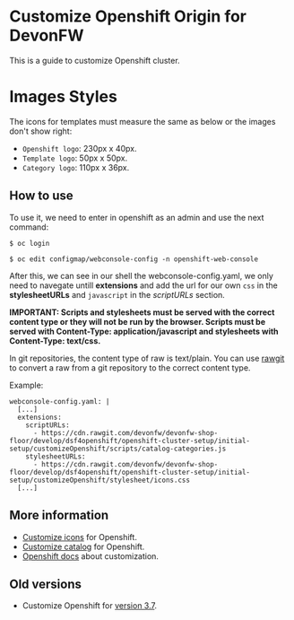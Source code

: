 # Customize Openshift Origin for DevonFW

This is a guide to customize Openshift cluster.

# Images Styles
The icons for templates must measure the same as below or the images don't show right:

- `Openshift logo`: 230px x 40px.
- `Template logo`: 50px x 50px.
- `Category logo`: 110px x 36px.

## How to use

To use it, we need to enter in openshift as an admin and use the next command:

```
$ oc login

$ oc edit configmap/webconsole-config -n openshift-web-console
```

After this, we can see in our shell the webconsole-config.yaml, we only need to navegate untill **extensions** and add the url for our own `css` in the **stylesheetURLs** and `javascript` in the *scriptURLs* section.

**IMPORTANT: Scripts and stylesheets must be served with the correct content type or they will not be run by the browser. Scripts must be served with Content-Type: application/javascript and stylesheets with Content-Type: text/css.**

In git repositories, the content type of raw is text/plain. You can use [rawgit](https://rawgit.com/) to convert a raw from a git repository to the correct content type.

Example:

```
webconsole-config.yaml: |
  [...]
  extensions:
    scriptURLs:
      - https://cdn.rawgit.com/devonfw/devonfw-shop-floor/develop/dsf4openshift/openshift-cluster-setup/initial-setup/customizeOpenshift/scripts/catalog-categories.js
    stylesheetURLs:
      - https://cdn.rawgit.com/devonfw/devonfw-shop-floor/develop/dsf4openshift/openshift-cluster-setup/initial-setup/customizeOpenshift/stylesheet/icons.css
  [...]
```

## More information

* [Customize icons](https://github.com/devonfw/devonfw-shop-floor/wiki/devonfw-shop-floor-4-openshift-customize-icons) for Openshift.
* [Customize catalog](https://github.com/devonfw/devonfw-shop-floor/wiki/devonfw-shop-floor-4-openshift-customize-catalog) for Openshift.
* [Openshift docs](https://docs.openshift.com/container-platform/latest/install_config/web_console_customization.html#loading-custom-scripts-and-stylesheets) about customization.

## Old versions
* Customize Openshift for [version 3.7](https://docs.openshift.com/container-platform/3.9/install_config/web_console_customization.html#loading-custom-scripts-and-stylesheets).
